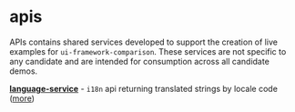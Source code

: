 # apis

APIs contains shared services developed to support the creation of live examples for `ui-framework-comparison`. These services are not specific to any candidate and are intended for consumption across all candidate demos.

**[language-service](language-service)** - `i18n` api returning translated strings by locale code ([more](language-service))
